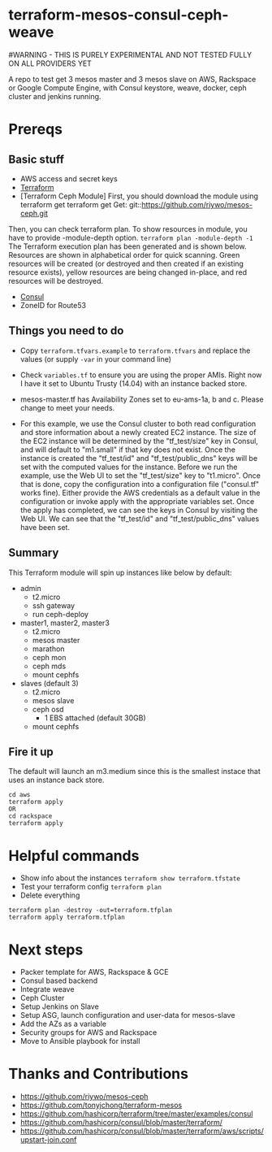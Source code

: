 terraform-mesos-consul-ceph-weave
=========

#WARNING - THIS IS PURELY EXPERIMENTAL AND NOT TESTED FULLY ON ALL PROVIDERS YET

A repo to test get 3 mesos master and 3 mesos slave on AWS, Rackspace or Google Compute Engine, with Consul keystore, weave, docker, ceph cluster and jenkins running.

# Prereqs
## Basic stuff
- AWS access and secret keys
- [Terraform](http://terraform.io)
- [Terraform Ceph Module] 
First, you should download the module using terraform get
terraform get
Get: git::https://github.com/riywo/mesos-ceph.git


Then, you can check terraform plan. To show resources in module, you have to provide -module-depth option.
```terraform plan -module-depth -1```
The Terraform execution plan has been generated and is shown below.
Resources are shown in alphabetical order for quick scanning. Green resources
will be created (or destroyed and then created if an existing resource
exists), yellow resources are being changed in-place, and red resources
will be destroyed.

- [Consul](http://consul.io)
- ZoneID for Route53

## Things you need to do
- Copy ```terraform.tfvars.example``` to ```terraform.tfvars``` and replace the values (or supply ```-var``` in your command line) 
- Check ```variables.tf``` to ensure you are using the proper AMIs. Right now I have it set to Ubuntu Trusty (14.04) with an instance backed store.
- mesos-master.tf has Availability Zones set to eu-ams-1a, b and c. Please change to meet your needs.

- For this example, we use the Consul cluster to both read configuration and store information about a newly created EC2 instance. The size of the EC2 instance will be determined by the "tf_test/size" key in Consul, and will default to "m1.small" if that key does not exist. Once the instance is created the "tf_test/id" and "tf_test/public_dns" keys will be set with the computed values for the instance.
Before we run the example, use the Web UI to set the "tf_test/size" key to "t1.micro". Once that is done, copy the configuration into a configuration file ("consul.tf" works fine). Either provide the AWS credentials as a default value in the configuration or invoke apply with the appropriate variables set.
Once the apply has completed, we can see the keys in Consul by visiting the Web UI. We can see that the "tf_test/id" and "tf_test/public_dns" values have been set.


## Summary

This Terraform module will spin up instances like below by default:

- admin
    - t2.micro
    - ssh gateway
    - run ceph-deploy
- master1, master2, master3
    - t2.micro
    - mesos master
    - marathon
    - ceph mon
    - ceph mds
    - mount cephfs
- slaves (default 3)
    - t2.micro
    - mesos slave
    - ceph osd
        - 1 EBS attached (default 30GB)
    - mount cephfs

## Fire it up
The default will launch an m3.medium since this is the smallest instace that uses an instance back store. 
```
cd aws
terraform apply 
OR 
cd rackspace
terraform apply
```

# Helpful commands
- Show info about the instances
```terraform show terraform.tfstate```
- Test your terraform config
```terraform plan```
- Delete everything
```
terraform plan -destroy -out=terraform.tfplan
terraform apply terraform.tfplan
```

# Next steps
- Packer template for AWS, Rackspace & GCE
- Consul based backend
- Integrate weave
- Ceph Cluster
- Setup Jenkins on Slave
- Setup ASG, launch configuration and user-data for mesos-slave
- Add the AZs as a variable
- Security groups for AWS and Rackspace
- Move to Ansible playbook for install

# Thanks and Contributions
- https://github.com/riywo/mesos-ceph
- https://github.com/tonyjchong/terraform-mesos
- https://github.com/hashicorp/terraform/tree/master/examples/consul
- https://github.com/hashicorp/consul/blob/master/terraform/
- https://github.com/hashicorp/consul/blob/master/terraform/aws/scripts/upstart-join.conf